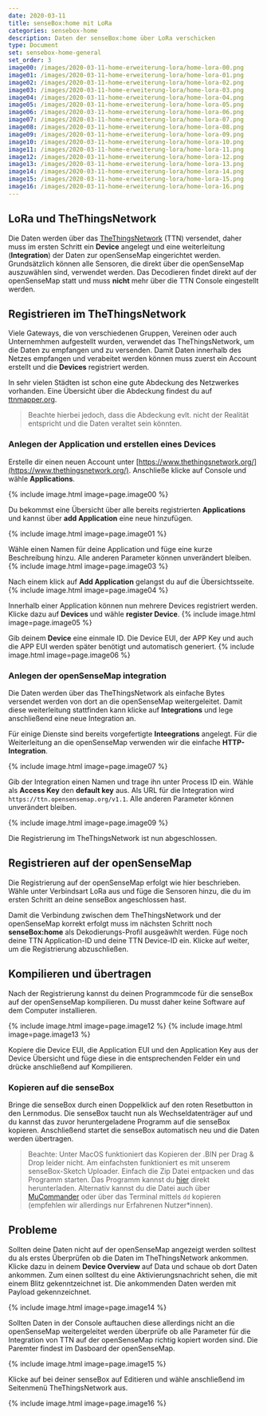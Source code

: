 ```yaml
---
date: 2020-03-11
title: senseBox:home mit LoRa
categories: sensebox-home
description: Daten der senseBox:home über LoRa verschicken
type: Document
set: sensebox-home-general
set_order: 3
image00: /images/2020-03-11-home-erweiterung-lora/home-lora-00.png
image01: /images/2020-03-11-home-erweiterung-lora/home-lora-01.png
image02: /images/2020-03-11-home-erweiterung-lora/home-lora-02.png
image03: /images/2020-03-11-home-erweiterung-lora/home-lora-03.png
image04: /images/2020-03-11-home-erweiterung-lora/home-lora-04.png
image05: /images/2020-03-11-home-erweiterung-lora/home-lora-05.png
image06: /images/2020-03-11-home-erweiterung-lora/home-lora-06.png
image07: /images/2020-03-11-home-erweiterung-lora/home-lora-07.png
image08: /images/2020-03-11-home-erweiterung-lora/home-lora-08.png
image09: /images/2020-03-11-home-erweiterung-lora/home-lora-09.png
image10: /images/2020-03-11-home-erweiterung-lora/home-lora-10.png
image11: /images/2020-03-11-home-erweiterung-lora/home-lora-11.png
image12: /images/2020-03-11-home-erweiterung-lora/home-lora-12.png
image13: /images/2020-03-11-home-erweiterung-lora/home-lora-13.png
image14: /images/2020-03-11-home-erweiterung-lora/home-lora-14.png
image15: /images/2020-03-11-home-erweiterung-lora/home-lora-15.png
image16: /images/2020-03-11-home-erweiterung-lora/home-lora-16.png
---
```


## LoRa und TheThingsNetwork

Die Daten werden über das [TheThingsNetwork](https://www.thethingsnetwork.org/) (TTN) versendet, daher muss im ersten Schritt ein **Device** angelegt und eine weiterleitung (**Integration**) der Daten zur openSenseMap eingerichtet werden. Grundsätzlich können alle Sensoren, die direkt über die openSenseMap auszuwählen sind, verwendet werden. Das Decodieren findet direkt auf der openSenseMap statt und muss **nicht** mehr über die TTN Console eingestellt werden. 

## Registrieren im TheThingsNetwork

Viele Gateways, die von verschiedenen Gruppen, Vereinen oder auch Unternemhmen aufgestellt wurden, verwendet das TheThingsNetwork, um die Daten zu empfangen und zu versenden. Damit Daten innerhalb des Netzes empfangen und verabeitet werden können muss zuerst ein Account erstellt und die **Devices** registriert werden.

In sehr vielen Städten ist schon eine gute Abdeckung des Netzwerkes vorhanden. Eine Übersicht über die Abdeckung findest du auf [ttnmapper.org](https://ttnmapper.org/). 
> Beachte hierbei jedoch, dass die Abdeckung evlt. nicht der Realität entspricht und die Daten veraltet sein könnten.

### Anlegen der Application und erstellen eines Devices

Erstelle dir einen neuen Account unter [https://www.thethingsnetwork.org/](https://www.thethingsnetwork.org/). Anschließe klicke auf Console und wähle **Applications**.

{% include image.html image=page.image00 %}

Du bekommst eine Übersicht über alle bereits registrierten **Applications** und kannst über **add Application** eine neue hinzufügen. 

{% include image.html image=page.image01 %}

Wähle einen Namen für deine Application und füge eine kurze Beschreibung hinzu. Alle anderen Parameter können unverändert bleiben.
{% include image.html image=page.image03 %}

Nach einem klick auf **Add Application** gelangst du auf die Übersichtsseite. 
{% include image.html image=page.image04 %}

Innerhalb einer Application können nun mehrere Devices registriert werden. Klicke dazu auf **Devices** und wähle **register Device**. 
{% include image.html image=page.image05 %}

Gib deinem **Device** eine einmale ID. Die Device EUI, der APP Key und auch die APP EUI werden später benötigt und automatisch generiert. 
{% include image.html image=page.image06 %}

### Anlegen der openSenseMap integration

Die Daten werden über das TheThingsNetwork als einfache Bytes versendet werden von dort an die openSenseMap weitergeleitet. Damit diese weiterleitung stattfinden kann klicke auf **Integrations** und lege anschließend eine neue Integration an. 

Für einige Dienste sind bereits vorgefertigte **Inteegrations** angelegt. Für die Weiterleitung an die openSenseMap verwenden wir die einfache **HTTP-Integration**. 

{% include image.html image=page.image07 %}

Gib der Integration einen Namen und trage ihn unter Process ID ein. Wähle als **Access Key** den __default key__ aus. Als URL für die Integration wird `https://ttn.opensensemap.org/v1.1`. Alle anderen Parameter können unverändert bleiben. 

{% include image.html image=page.image09 %}

Die Registrierung im TheThingsNetwork ist nun abgeschlossen. 


## Registrieren auf der openSenseMap

Die Registrierung auf der openSenseMap erfolgt wie hier beschrieben. Wähle unter Verbindsart LoRa aus und füge die Sensoren hinzu, die du im ersten Schritt an deine senseBox angeschlossen hast. 

Damit die Verbindung zwischen dem TheThingsNetwork und der openSenseMap korrekt erfolgt muss im nächsten Schritt noch **senseBox:home** als Dekodierungs-Profil ausgeäwhlt werden. Füge noch deine TTN Application-ID und deine TTN Device-ID ein. Klicke auf weiter, um die Registrierung abzuschließen.

## Kompilieren und übertragen

Nach der Registrierung kannst du deinen Programmcode für die senseBox auf der openSenseMap kompilieren. Du musst daher keine Software auf dem Computer installieren. 

{% include image.html image=page.image12 %}
{% include image.html image=page.image13 %}

Kopiere die Device EUI, die Application EUI und den Application Key aus der Device Übersicht und füge diese in die entsprechenden Felder ein und drücke anschließend auf Kompilieren.

### Kopieren auf die senseBox

Bringe die senseBox durch einen Doppelklick auf den roten Resetbutton in den Lernmodus. Die senseBox taucht nun als Wechseldatenträger auf und du kannst das zuvor heruntergeladene Programm auf die senseBox kopieren. Anschließend startet die senseBox automatisch neu und die Daten werden übertragen. 

>Beachte: Unter MacOS funktioniert das Kopieren der .BIN per Drag & Drop leider nicht. Am einfachsten funktioniert es mit unserem senseBox-Sketch Uploader. Einfach die Zip Datei entpacken und das Programm starten. Das Programm kannst du [hier](https://sensebox.de/docs/senseBox_Sketch_Uploader_DE.zip) direkt herunterladen. Alternativ kannst du die Datei auch über [MuCommander](https://www.mucommander.com/) oder über das Terminal mittels `dd` kopieren (empfehlen wir allerdings nur Erfahrenen Nutzer\*innen).

## Probleme

Sollten deine Daten nicht auf der openSenseMap angezeigt werden solltest du als erstes Überprüfen ob die Daten im TheThingsNetwork ankommen. Klicke dazu in deinem **Device Overview** auf Data und schaue ob dort Daten ankommen. Zum einen solltest du eine Aktivierungsnachricht sehen, die mit einem Blitz gekenntzeichnet ist. Die ankommenden Daten werden mit Payload gekennzeichnet.

{% include image.html image=page.image14 %}

Sollten Daten in der Console auftauchen diese allerdings nicht an die openSenseMap weitergeleitet werden überprüfe ob alle Parameter für die Integration von TTN auf der openSenseMap richtig kopiert worden sind. Die Paremter findest im Dasboard der openSenseMap.

{% include image.html image=page.image15 %}

Klicke auf bei deiner senseBox auf Editieren und wähle anschließend im Seitenmenü TheThingsNetwork aus. 

{% include image.html image=page.image16 %}

